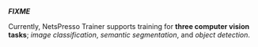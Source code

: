 ***FIXME***

Currently, NetsPresso Trainer supports training for **three computer vision tasks**; *image classification*, *semantic segmentation*, and *object detection*. 
